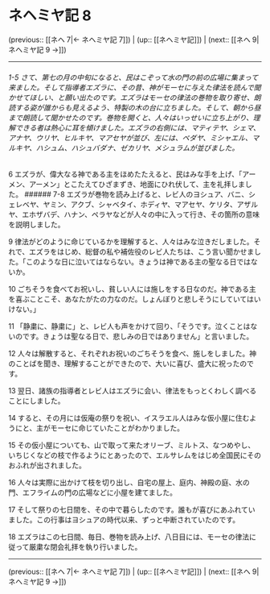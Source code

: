 # ネヘミヤ記 8

(previous:: [[ネヘ 7|← ネヘミヤ記 7]]) | (up:: [[ネヘミヤ記]]) | (next:: [[ネヘ 9|ネヘミヤ記 9 →]])

***
###### 1-5 さて、第七の月の中旬になると、民はこぞって水の門の前の広場に集まって来ました。そして指導者エズラに、その昔、神がモーセに与えた律法を読んで聞かせてほしい、と願い出たのです。エズラはモーセの律法の巻物を取り寄せ、朗読する姿が誰からも見えるよう、特製の木の台に立ちました。そして、朝から昼まで朗読して聞かせたのです。巻物を開くと、人々はいっせいに立ち上がり、理解できる者は熱心に耳を傾けました。エズラの右側には、マティテヤ、シェマ、アナヤ、ウリヤ、ヒルキヤ、マアセヤが並び、左には、ペダヤ、ミシャエル、マルキヤ、ハシュム、ハシュバダナ、ゼカリヤ、メシュラムが並びました。 

6 エズラが、偉大なる神である主をほめたたえると、民はみな手を上げ、「アーメン、アーメン」とこたえてひざまずき、地面にひれ伏して、主を礼拝しました。 ###### 7-8 エズラが巻物を読み上げると、レビ人のヨシュア、バニ、シェレベヤ、ヤミン、アクブ、シャベタイ、ホディヤ、マアセヤ、ケリタ、アザルヤ、エホザバデ、ハナン、ペラヤなどが人々の中に入って行き、その箇所の意味を説明しました。 

9 律法がどのように命じているかを理解すると、人々はみな泣きだしました。それで、エズラをはじめ、総督の私や補佐役のレビ人たちは、こう言い聞かせました。「このような日に泣いてはならない。きょうは神である主の聖なる日ではないか。 

10 ごちそうを食べてお祝いし、貧しい人には施しをする日なのだ。神である主を喜ぶことこそ、あなたがたの力なのだ。しょんぼりと悲しそうにしていてはいけない。」 

11 「静粛に、静粛に」と、レビ人も声をかけて回り、「そうです。泣くことはないのです。きょうは聖なる日で、悲しみの日ではありません」と言いました。 

12 人々は解散すると、それぞれお祝いのごちそうを食べ、施しをしました。神のことばを聞き、理解することができたので、大いに喜び、盛大に祝ったのです。 

13 翌日、諸族の指導者とレビ人はエズラに会い、律法をもっとくわしく調べることにしました。 

14 すると、その月には仮庵の祭りを祝い、イスラエル人はみな仮小屋に住むようにと、主がモーセに命じていたことがわかりました。 

15 その仮小屋についても、山で取って来たオリーブ、ミルトス、なつめやし、いちじくなどの枝で作るようにとあったので、エルサレムをはじめ全国民にそのおふれが出されました。 

16 人々は実際に出かけて枝を切り出し、自宅の屋上、庭内、神殿の庭、水の門、エフライムの門の広場などに小屋を建てました。 

17 そして祭りの七日間を、その中で暮らしたのです。誰もが喜びにあふれていました。この行事はヨシュアの時代以来、ずっと中断されていたのです。 

18 エズラはこの七日間、毎日、巻物を読み上げ、八日目には、モーセの律法に従って厳粛な閉会礼拝を執り行いました。

***

(previous:: [[ネヘ 7|← ネヘミヤ記 7]]) | (up:: [[ネヘミヤ記]]) | (next:: [[ネヘ 9|ネヘミヤ記 9 →]])
